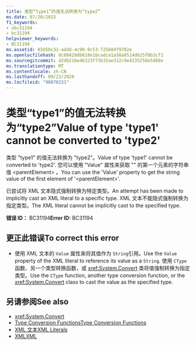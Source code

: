 ```yaml
---
title: 类型“type1”的值无法转换为“type2”
ms.date: 07/20/2015
f1_keywords:
- vbc31194
- bc31194
helpviewer_keywords:
- BC31194
ms.assetid: 03d50c31-addd-4c90-9c53-725b84f9782e
ms.openlocfilehash: 8c80429db618e1bcadce1a58a6514d625f0b3cf1
ms.sourcegitcommit: d2db216e46323f73b32ae312c9e4135258e5d68e
ms.translationtype: MT
ms.contentlocale: zh-CN
ms.lasthandoff: 09/22/2020
ms.locfileid: "90870231"
---
```

# <a name="value-of-type-type1-cannot-be-converted-to-type2"></a><span data-ttu-id="22551-102">类型“type1”的值无法转换为“type2”</span><span class="sxs-lookup"><span data-stu-id="22551-102">Value of type 'type1' cannot be converted to 'type2'</span></span>

<span data-ttu-id="22551-103">类型 "type1" 的值无法转换为 "type2"。</span><span class="sxs-lookup"><span data-stu-id="22551-103">Value of type 'type1' cannot be converted to 'type2'.</span></span> <span data-ttu-id="22551-104">您可以使用 "Value" 属性来获取 "" 的第一个元素的字符串值 \<parentElement> 。</span><span class="sxs-lookup"><span data-stu-id="22551-104">You can use the 'Value' property to get the string value of the first element of '\<parentElement>'.</span></span>  
  
 <span data-ttu-id="22551-105">已尝试将 XML 文本隐式强制转换为特定类型。</span><span class="sxs-lookup"><span data-stu-id="22551-105">An attempt has been made to implicitly cast an XML literal to a specific type.</span></span> <span data-ttu-id="22551-106">XML 文本不能隐式强制转换为指定类型。</span><span class="sxs-lookup"><span data-stu-id="22551-106">The XML literal cannot be implicitly cast to the specified type.</span></span>  
  
 <span data-ttu-id="22551-107">**错误 ID：** BC31194</span><span class="sxs-lookup"><span data-stu-id="22551-107">**Error ID:** BC31194</span></span>  
  
## <a name="to-correct-this-error"></a><span data-ttu-id="22551-108">更正此错误</span><span class="sxs-lookup"><span data-stu-id="22551-108">To correct this error</span></span>  
  
- <span data-ttu-id="22551-109">使用 XML 文本的 `Value` 属性来将其值作为 `String`引用。</span><span class="sxs-lookup"><span data-stu-id="22551-109">Use the `Value` property of the XML literal to reference its value as a `String`.</span></span> <span data-ttu-id="22551-110">使用 `CType` 函数、另一个类型转换函数，或 <xref:System.Convert> 类将值强制转换为指定类型。</span><span class="sxs-lookup"><span data-stu-id="22551-110">Use the `CType` function, another type conversion function, or the <xref:System.Convert> class to cast the value as the specified type.</span></span>  
  
## <a name="see-also"></a><span data-ttu-id="22551-111">另请参阅</span><span class="sxs-lookup"><span data-stu-id="22551-111">See also</span></span>

- <xref:System.Convert>
- [<span data-ttu-id="22551-112">Type Conversion Functions</span><span class="sxs-lookup"><span data-stu-id="22551-112">Type Conversion Functions</span></span>](../functions/type-conversion-functions.md)
- [<span data-ttu-id="22551-113">XML 文本</span><span class="sxs-lookup"><span data-stu-id="22551-113">XML Literals</span></span>](../xml-literals/index.md)
- [<span data-ttu-id="22551-114">XML</span><span class="sxs-lookup"><span data-stu-id="22551-114">XML</span></span>](../../programming-guide/language-features/xml/index.md)
